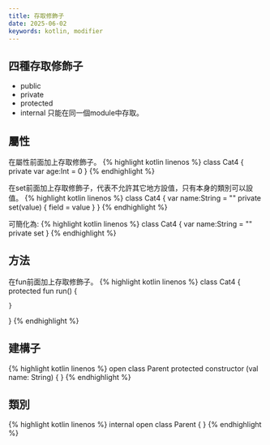 ```yaml
---
title: 存取修飾子
date: 2025-06-02
keywords: kotlin, modifier
---
```

## 四種存取修飾子
- public
- private
- protected
- internal 只能在同一個module中存取。

## 屬性
在屬性前面加上存取修飾子。
{% highlight kotlin linenos %}
class Cat4 {
    private var age:Int = 0
}
{% endhighlight %}

在set前面加上存取修飾子，代表不允許其它地方設值，只有本身的類別可以設值。
{% highlight kotlin linenos %}
class Cat4 {
    var name:String = ""
        private set(value) {
            field = value
        }
}
{% endhighlight %}

可簡化為:
{% highlight kotlin linenos %}
class Cat4 {
    var name:String = ""
        private set
}
{% endhighlight %}

## 方法
在fun前面加上存取修飾子。
{% highlight kotlin linenos %}
class Cat4 {
    protected fun run() {

    }
}
{% endhighlight %}

## 建構子
{% highlight kotlin linenos %}
open class Parent protected constructor (val name: String) {
}
{% endhighlight %}

## 類別
{% highlight kotlin linenos %}
internal open class Parent {
}
{% endhighlight %}